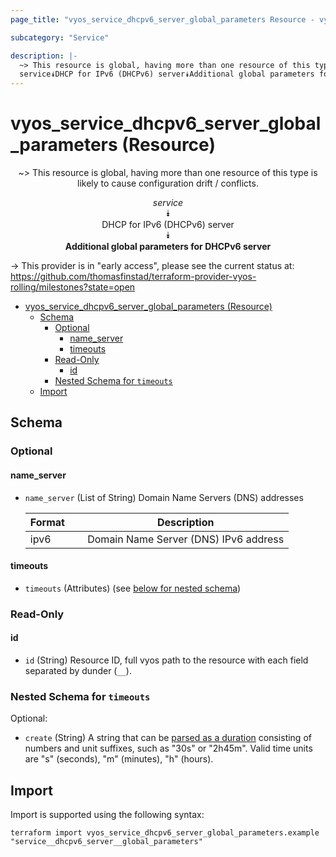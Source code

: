 ```yaml
---
page_title: "vyos_service_dhcpv6_server_global_parameters Resource - vyos"

subcategory: "Service"

description: |-
  ~> This resource is global, having more than one resource of this type is likely to cause configuration drift / conflicts.
  service⯯DHCP for IPv6 (DHCPv6) server⯯Additional global parameters for DHCPv6 server
---
```


# vyos_service_dhcpv6_server_global_parameters (Resource)
<center>

~> This resource is global, having more than one resource of this type is likely to cause configuration drift / conflicts.

*service*  
⯯  
DHCP for IPv6 (DHCPv6) server  
⯯  
**Additional global parameters for DHCPv6 server**


</center>

-> This provider is in "early access", please see the current status at: https://github.com/thomasfinstad/terraform-provider-vyos-rolling/milestones?state=open

<!--TOC-->

- [vyos_service_dhcpv6_server_global_parameters (Resource)](#vyos_service_dhcpv6_server_global_parameters-resource)
  - [Schema](#schema)
    - [Optional](#optional)
      - [name_server](#name_server)
      - [timeouts](#timeouts)
    - [Read-Only](#read-only)
      - [id](#id)
    - [Nested Schema for `timeouts`](#nested-schema-for-timeouts)
  - [Import](#import)

<!--TOC-->

<!-- schema generated by tfplugindocs -->
## Schema

### Optional

#### name_server
- `name_server` (List of String) Domain Name Servers (DNS) addresses

    |  Format  &emsp;|  Description                            |
    |----------|-----------------------------------------|
    |  ipv6    &emsp;|  Domain Name Server (DNS) IPv6 address  |
#### timeouts
- `timeouts` (Attributes) (see [below for nested schema](#nestedatt--timeouts))

### Read-Only

#### id
- `id` (String) Resource ID, full vyos path to the resource with each field separated by dunder (`__`).

<a id="nestedatt--timeouts"></a>
### Nested Schema for `timeouts`

Optional:

- `create` (String) A string that can be [parsed as a duration](https://pkg.go.dev/time#ParseDuration) consisting of numbers and unit suffixes, such as &#34;30s&#34; or &#34;2h45m&#34;. Valid time units are &#34;s&#34; (seconds), &#34;m&#34; (minutes), &#34;h&#34; (hours).

## Import

Import is supported using the following syntax:

```shell
terraform import vyos_service_dhcpv6_server_global_parameters.example "service__dhcpv6_server__global_parameters"
```
